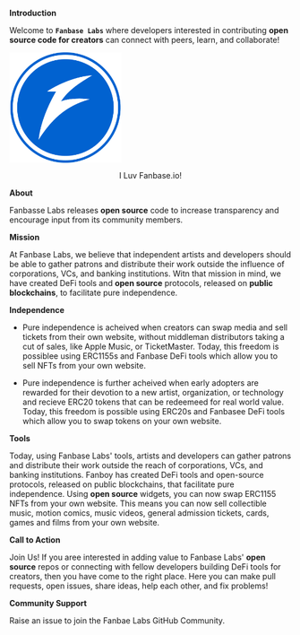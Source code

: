 **Introduction**

Welcome to **`Fanbase Labs`** where developers interested in contributing **open source code for creators** can connect with peers, learn, and collaborate!

<img src="https://github.com/FanbaseLabs/.github/blob/main/profile/resource/logo.png?raw=true" alt="fanbase" width="200" align="center">
<p align="center"> I Luv Fanbase.io! </p>


**About**

Fanbasse Labs releases **open source** code to increase transparency and encourage input from its community members. 


**Mission**

At Fanbase Labs, we believe that independent artists and developers should be able to gather patrons and distribute their work outside the influence of corporations, VCs, and banking institutions. Witn that mission in mind, we have created DeFi tools and **open source** protocols, released on **public blockchains**, to facilitate pure independence. 


**Independence**

+ Pure independence is acheived when creators can swap media and sell tickets from their own website, without middleman distributors taking a cut of sales, like Apple Music, or TicketMaster. Today, this freedom is possiblee using ERC1155s and Fanbase DeFi tools which allow you to sell NFTs from your own website.
  

+ Pure independence is further acheived when early adopters are rewarded for their devotion to a new artist, organization, or technology and recieve ERC20 tokens that can be redeemeed for real world value.  Today, this freedom is possible using ERC20s and Fanbasee DeFi tools which allow you to swap tokens on your own website. 

  
**Tools**

Today, using Fanbase Labs' tools, artists and developers can gather patrons and distribute their work outside the reach of corporations, VCs, and banking institutions. Fanboy has created DeFi tools and open-source protocols, released on public blockchains, that facilitate pure independence. Using **open source** widgets, you can now swap ERC1155 NFTs from your own website. This means you can now sell collectible music, motion comics, music videos, general admission tickets, cards, games and films from your own website. 


**Call to Action**

Join Us! If you aree interested in adding value to Fanbase Labs' **open source** repos or connecting with fellow developers building DeFi tools for creators, then you have come to the right place. Here you can make pull requests, open issues, share ideas, help each other, and fix problems!


**Community Support**

Raise an issue to join the Fanbae Labs GitHub Community.
